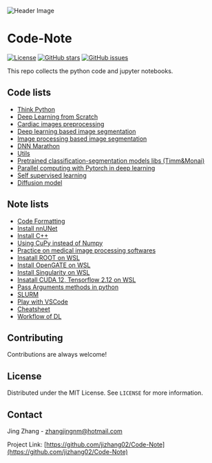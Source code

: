 ![Header Image](/figures/dream_codeworld.jpg)

# Code-Note 


[![License](https://img.shields.io/badge/license-MIT-blue.svg)](https://opensource.org/licenses/MIT)
[![GitHub stars](https://img.shields.io/github/stars/jizhang02/CODE.svg)](https://github.com/jizhang02/CODE/stargazers)
[![GitHub issues](https://img.shields.io/github/issues/jizhang02/CODE.svg)](https://github.com/jizhang02/CODE/issues)

This repo collects the python code and jupyter notebooks.

## Code lists
* [Think Python](./tutorials/think_python.ipynb)
* [Deep Learning from Scratch](./tutorials/deep_learning_from_scratch.ipynb)
* [Cardiac images preprocessing](/cardiac-dataset-preprocess)
* [Deep learning based image segmentation](/segmentation-dl/)
* [Image processing based image segmentation](/segmentation-mip/)
* [DNN Marathon](./tutorials/dnn_marathon.ipynb)
* [Utils](/utils/)
* [Pretrained classification-segmentation models libs (Timm&Monai)](./tutorials/models_cls_seg.ipynb)
* [Parallel computing with Pytorch in deep learning](./tutorials/parallel_computing.ipynb)
* [Self supervised learning](./tutorials/self_supervised_learning.ipynb)
* [Diffusion model](./tutorials/diffusion_model.ipynb)

## Note lists
* [Code Formatting](./Note/docs/CodeFormatting.md)
* [Install nnUNet](./Note/docs/Install-nnUnet.md)
* [Install C++](./Note/docs/Install-C++.md)
* [Using CuPy instead of Numpy](./Note/docs/CuPy.md)
* [Practice on medical image processing softwares](./Note/docs/Medical-imaging-processing-software.md)
* [Insatall ROOT on WSL](./Note/docs/Install-ROOT-on-WSL.md)
* [Install OpenGATE on WSL](./Note/docs/Install-OpenGATE-on-WSL.md) 
* [Install Singularity on WSL](./Note/docs/Install-Singularity-on-WSL.md) <!--it must be no space in the file!-->
* [Insatall CUDA 12, Tensorflow 2.12 on WSL](./Note/docs/Install-Tensorflow-on-WSL.md)
* [Pass Arguments methods in python](./Note/docs/PassArguementsPython.md)
* [SLURM](./Note/docs/SLURM.md)
* [Play with VSCode](./Note/docs/Play-with-vscode.md)
* [Cheatsheet](./Note/docs/cheatsheet.markdown)
* [Workflow of DL](./Note/docs/DL-workflow.md)

## Contributing

Contributions are always welcome!

## License

Distributed under the MIT License. See `LICENSE` for more information.

## Contact

Jing Zhang - zhangjingnm@hotmail.com

Project Link: [https://github.com/jizhang02/Code-Note](https://github.com/jizhang02/Code-Note)
